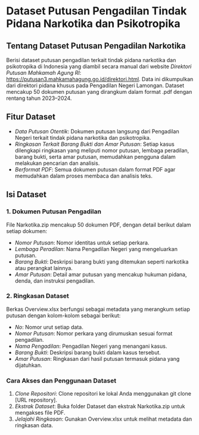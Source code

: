 # Dataset Putusan Pengadilan Tindak Pidana Narkotika dan Psikotropika

## Tentang Dataset Putusan Pengadilan Narkotika

Berisi dataset putusan pengadilan terkait tindak pidana narkotika dan psikotropika di Indonesia yang diambil secara manual dari website *Direktori Putusan Mahkamah Agung RI*: https://putusan3.mahkamahagung.go.id/direktori.html. Data ini dikumpulkan dari direktori pidana khusus pada Pengadilan Negeri Lamongan. Dataset mencakup 50 dokumen putusan yang dirangkum dalam format .pdf dengan rentang tahun 2023–2024.

## Fitur Dataset

- *Data Putusan Otentik*: Dokumen putusan langsung dari Pengadilan Negeri terkait tindak pidana narkotika dan psikotropika.
- *Ringkasan Terkait Barang Bukti dan Amar Putusan*: Setiap kasus dilengkapi ringkasan yang meliputi nomor putusan, lembaga peradilan, barang bukti, serta amar putusan, memudahkan pengguna dalam melakukan pencarian dan analisis.
- *Berformat PDF*: Semua dokumen putusan dalam format PDF agar memudahkan dalam proses membaca dan analisis teks.

## Isi Dataset

### 1. Dokumen Putusan Pengadilan
File Narkotika.zip mencakup 50 dokumen PDF, dengan detail berikut dalam setiap dokumen:

  - *Nomor Putusan*: Nomor identitas untuk setiap perkara.
  - *Lembaga Peradilan*: Nama Pengadilan Negeri yang mengeluarkan putusan.
  - *Barang Bukti*: Deskripsi barang bukti yang ditemukan seperti narkotika atau perangkat lainnya.
  - *Amar Putusan*: Detail amar putusan yang mencakup hukuman pidana, denda, dan instruksi pengadilan.

### 2. Ringkasan Dataset

Berkas Overview.xlsx berfungsi sebagai metadata yang merangkum setiap putusan dengan kolom-kolom sebagai berikut:

  - *No*: Nomor urut setiap data.
  - *Nomor Putusan*: Nomor perkara yang dirumuskan sesuai format pengadilan.
  - *Nama Pengadilan*: Pengadilan Negeri yang menangani kasus.
  - *Barang Bukti*: Deskripsi barang bukti dalam kasus tersebut.
  - *Amar Putusan*: Ringkasan dari hasil putusan termasuk pidana yang dijatuhkan.

### Cara Akses dan Penggunaan Dataset

1. *Clone Repositori*: Clone repositori ke lokal Anda menggunakan git clone [URL repository].
2. *Ekstrak Dataset*: Buka folder Dataset dan ekstrak Narkotika.zip untuk mengakses file PDF.
3. *Jelajahi Ringkasan*: Gunakan Overview.xlsx untuk melihat metadata dan ringkasan data.
